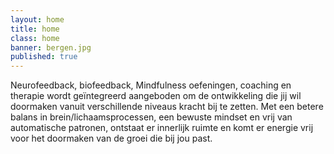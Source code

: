 ```yaml
---
layout: home
title: home
class: home
banner: bergen.jpg
published: true
---
```


Neurofeedback, biofeedback, Mindfulness oefeningen, coaching en therapie wordt geïntegreerd aangeboden om de ontwikkeling die jij wil doormaken vanuit verschillende niveaus kracht bij te zetten. Met een betere balans in brein/lichaamsprocessen, een bewuste mindset en vrij van automatische patronen, ontstaat er innerlijk ruimte en komt er energie vrij voor het doormaken van de groei die bij jou past.
